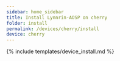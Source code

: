 ```yaml
---
sidebar: home_sidebar
title: Install Lynnrin-AOSP on cherry
folder: install
permalink: /devices/cherry/install
device: cherry
---
```

{% include templates/device_install.md %}
